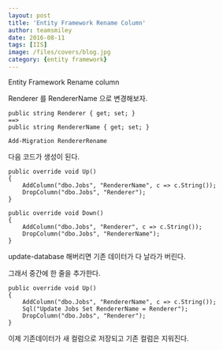 ```yaml
---
layout: post
title: 'Entity Framework Rename Column' 
author: teamsmiley 
date: 2016-08-11
tags: [IIS]
image: /files/covers/blog.jpg
category: {entity framework}
---
```



Entity Framework Rename column

Renderer 를 RendererName 으로 변경해보자. 


```
public string Renderer { get; set; }
==>
public string RendererName { get; set; }

```


```
Add-Migration RendererRename
```
다음 코드가 생성이 된다.

``` 
public override void Up()
{
    AddColumn("dbo.Jobs", "RendererName", c => c.String());
    DropColumn("dbo.Jobs", "Renderer");
}
        
public override void Down()
{
    AddColumn("dbo.Jobs", "Renderer", c => c.String());
    DropColumn("dbo.Jobs", "RendererName");
}

```

update-database 해버리면 기존 데이터가 다 날라가 버린다.

그래서 중간에 한 줄을 추가한다.

``` 
public override void Up()
{
    AddColumn("dbo.Jobs", "RendererName", c => c.String());
    Sql("Update Jobs Set RendererName = Renderer");
    DropColumn("dbo.Jobs", "Renderer");
}
```

이제 기존데이터가 새 컬럼으로 저장되고 기존 컬럼은 지워진다.

